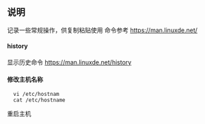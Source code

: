 ## 说明
记录一些常规操作，供复制粘贴使用 命令参考 https://man.linuxde.net/

#### history
显示历史命令
https://man.linuxde.net/history


#### 修改主机名称
```
  vi /etc/hostnam  
  cat /etc/hostname 
```
重启主机
